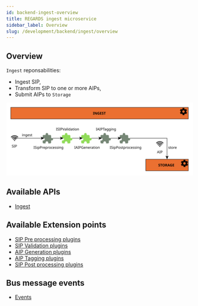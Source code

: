 ```yaml
---
id: backend-ingest-overview
title: REGARDS ingest microservice
sidebar_label: Overview
slug: /development/backend/ingest/overview
---
```



## Overview

`Ingest` reponsabilities:

* Ingest SIP,
* Transform SIP to one or more AIPs,
* Submit AIPs to `Storage`

![Ingest plugins](/schemas/microservices/ingest.svg)

## Available APIs

* [Ingest](api)

## Available Extension points
* [SIP Pre processing plugins](plugins/sip-pre-processing)
* [SIP Validation plugins](plugins/sip-validation)
* [AIP Generation plugins](plugins/aip-generation)
* [AIP Tagging plugins](plugins/aip-tagging)
* [SIP Post processing plugins](plugins/sip-post-processing)

## Bus message events

 * [Events](events)
